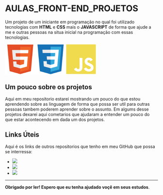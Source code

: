 # AULAS_FRONT-END_PROJETOS
Um projeto de um iniciante em programação no qual foi utilizado tecnologias com **HTML** e **CSS** mais o **JAVASCRIPT**  de forma que ajude a me e outras pessoas na situa inicial na programação com essas tecnologias.


<div style="display: flex" style="align-itens: center">
  <br>
  <img align="center" alt="HTML" height="100" width="100" src="https://raw.githubusercontent.com/devicons/devicon/master/icons/html5/html5-original.svg">
  <img align="center" alt="CSS" height="100" width="100" src="https://raw.githubusercontent.com/devicons/devicon/master/icons/css3/css3-original.svg">
  <img align="center" alt="Js" height="100" width="100" src="https://raw.githubusercontent.com/devicons/devicon/master/icons/javascript/javascript-plain.svg">
</div>


## Um pouco sobre os projetos 

Aqui em meu repositorio estarei mostrando um pouco do que estou aprendendo sobre as linguagem de forma que possa ser util para outras pessoas tambem poderem aprender sobre o assunto.
Em algums desse projetos dexarei aqui cometarios que ajudaram a entender um pouco do que estar acontecendo em dada um dos projetos.


## Links Úteis

Aqui é os links de outros repositorios que tenho em meu GitHub que possa se interressa:

- <a href="https://github.com/Igornalves/Aprendendo_Linguagem-C" target="_blank"><img src="https://img.shields.io/badge/GitHub-696969?style=for-the-badge&logo=github&logoColor=white" target="_blank"></a>
- <a href="https://github.com/Igornalves/Aprendendo_linguagem-Java" target="_blank"><img src="https://img.shields.io/badge/GitHub-696969?style=for-the-badge&logo=github&logoColor=white" target="_blank"></a>
- <a href="https://github.com/Igornalves/Aprendendo_Linguagem-Python" target="_blank"><img src="https://img.shields.io/badge/GitHub-696969?style=for-the-badge&logo=github&logoColor=white" target="_blank"></a>

---

**Obrigado por ler! Espero que eu tenha ajudado voçê em seus estudos**.
